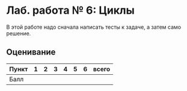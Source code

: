 
# Лаб. работа № 6: Циклы

В этой работе надо сначала написать тесты к задаче, а затем само решение.

## Оценивание
|Пункт | 1 | 2 | 3 | 4 | 5 | 6 | **всего** |
|------|---|---|---|---|---|---|-----------|
|Балл  |   |   |   |   |   |   |           |
